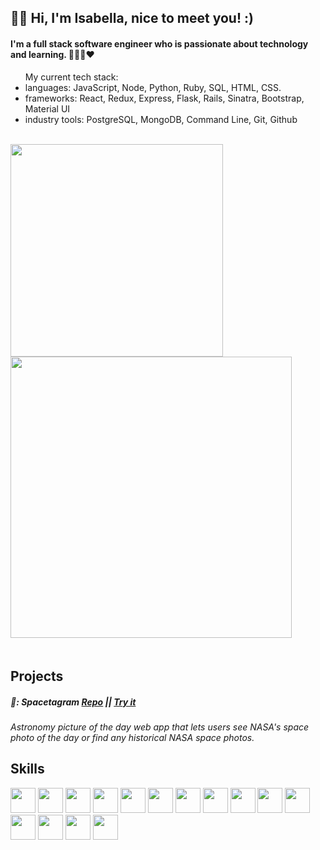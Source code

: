 
<h2 align="left">👋🏼 Hi, I'm Isabella, nice to meet you! :)</h2>

<h4>I'm a full stack software engineer who is passionate about technology and learning. 👩🏻‍💻❤️ </h4>

<ul>My current tech stack:
  <li>languages: JavaScript, Node, Python, Ruby, SQL, HTML, CSS.</li> 
  <li>frameworks: React, Redux, Express, Flask, Rails, Sinatra, Bootstrap, Material UI</li>
  <li>industry tools: PostgreSQL, MongoDB, Command Line, Git, Github </li>
</ul>

<br>
<div>

 <a align="left">
  <img src="https://github-readme-stats.vercel.app/api/top-langs/?username=user01010011&layout=compact&langs_count=5&theme=default" width="340"/>
</a>

<a align="right">
  <img src="https://github-readme-stats.vercel.app/api/?username=user01010011&hide=stars,issues,contribs&count_private=true&theme=default&showicons=true" width="450"/>
</a> &nbsp;&nbsp;&nbsp;&nbsp; 

</div>
 <br> 

## Projects

##### 🚀: **Spacetagram** [Repo](https://github.com/user01010011/Spacetagram) || [Try it](https://user01010011.github.io/Spacetagram/)
_Astronomy picture of the day web app that lets users see NASA's space photo of the day or find any historical NASA space photos._

 ## Skills
<p float="left">
<img src="https://cdn.jsdelivr.net/gh/devicons/devicon/icons/react/react-original.svg" width="40" height="40">
<img src="https://cdn.jsdelivr.net/gh/devicons/devicon/icons/javascript/javascript-original.svg" width="40" height="40">
<img src="https://cdn.jsdelivr.net/gh/devicons/devicon@latest/icons/nodejs/nodejs-original.svg" width="40" height="40"/>
<img src="https://cdn.jsdelivr.net/gh/devicons/devicon@latest/icons/python/python-original.svg" width="40" height="40"/>  
<img src="https://cdn.jsdelivr.net/gh/devicons/devicon@latest/icons/flask/flask-original.svg" width="40" height="40"/>
<img src="https://cdn.jsdelivr.net/gh/devicons/devicon@latest/icons/ruby/ruby-original.svg" width="40" height="40"/>
<img src="https://cdn.jsdelivr.net/gh/devicons/devicon/icons/rails/rails-original-wordmark.svg" width="40" height="40">
<img src="https://cdn.jsdelivr.net/gh/devicons/devicon/icons/html5/html5-original.svg" width="40" height="40">
<img src="https://cdn.jsdelivr.net/gh/devicons/devicon/icons/css3/css3-original.svg" width="40" height="40">
<img src="https://cdn.jsdelivr.net/gh/devicons/devicon/icons/postgresql/postgresql-original.svg" width="40" height="40">
<img src="https://cdn.jsdelivr.net/gh/devicons/devicon/icons/sqlite/sqlite-original.svg" width="40" height="40">  
<img src="https://cdn.jsdelivr.net/gh/devicons/devicon@latest/icons/mongodb/mongodb-original.svg" width="40" height="40"/>
<img src="https://cdn.jsdelivr.net/gh/devicons/devicon/icons/git/git-original.svg" width="40" height="40">
<img src="https://cdn.jsdelivr.net/gh/devicons/devicon/icons/vscode/vscode-original.svg" width="40" height="40">
<img src="https://cdn.jsdelivr.net/gh/devicons/devicon@latest/icons/bootstrap/bootstrap-original.svg" width="40" height="40"/>

</p>

<!-- 
 <p align="center"><img src="https://komarev.com/ghpvc/?username=user01010011" alt="user01010011"/></p> -->

<!---
user01010011/user01010011 is a ✨ special ✨ repository because its `README.md` (this file) appears on your GitHub profile.
You can click the Preview link to take a look at your changes.
--->
